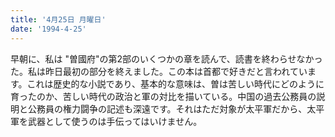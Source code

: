```yaml
---
title: '4月25日 月曜日'
date: '1994-4-25'
---
```


早朝に、私は "曽國府"の第2部のいくつかの章を読んで、読書を終わらせなかった。私は昨日最初の部分を終えました。この本は首都で好きだと言われています。これは歴史的な小説であり、基本的な意味は、曽は苦しい時代にどのように育ったのか、苦しい時代の政治と軍の対比を描いている。中国の過去公務員の説明と公務員の権力闘争の記述も深遠です。それはただ対象が太平軍だから、太平軍を武器として使うのは手伝ってはいけません。

